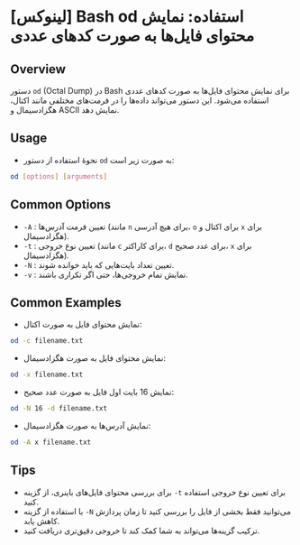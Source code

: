 # [لینوکس] Bash od استفاده: نمایش محتوای فایل‌ها به صورت کدهای عددی

## Overview
دستور `od` (Octal Dump) در Bash برای نمایش محتوای فایل‌ها به صورت کدهای عددی استفاده می‌شود. این دستور می‌تواند داده‌ها را در فرمت‌های مختلفی مانند اکتال، هگزادسیمال و ASCII نمایش دهد.

## Usage
- نحوۀ استفاده از دستور `od` به صورت زیر است:

```bash
od [options] [arguments]
```

## Common Options
- `-A` : تعیین فرمت آدرس‌ها (مانند `n` برای هیچ آدرسی، `o` برای اکتال و `x` برای هگزادسیمال).
- `-t` : تعیین نوع خروجی (مانند `c` برای کاراکتر، `d` برای عدد صحیح، `x` برای هگزادسیمال).
- `-N` : تعیین تعداد بایت‌هایی که باید خوانده شوند.
- `-v` : نمایش تمام خروجی‌ها، حتی اگر تکراری باشند.

## Common Examples
- نمایش محتوای فایل به صورت اکتال:

```bash
od -c filename.txt
```

- نمایش محتوای فایل به صورت هگزادسیمال:

```bash
od -x filename.txt
```

- نمایش 16 بایت اول فایل به صورت عدد صحیح:

```bash
od -N 16 -d filename.txt
```

- نمایش آدرس‌ها به صورت هگزادسیمال:

```bash
od -A x filename.txt
```

## Tips
- برای بررسی محتوای فایل‌های باینری، از گزینه `-t` برای تعیین نوع خروجی استفاده کنید.
- با استفاده از گزینه `-N` می‌توانید فقط بخشی از فایل را بررسی کنید تا زمان پردازش کاهش یابد.
- ترکیب گزینه‌ها می‌تواند به شما کمک کند تا خروجی دقیق‌تری دریافت کنید.